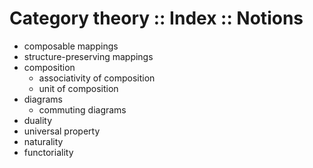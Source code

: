# Category theory :: Index :: Notions

- composable mappings
- structure-preserving mappings
- composition
  - associativity of composition
  - unit of composition
- diagrams
  - commuting diagrams
- duality
- universal property
- naturality
- functoriality
